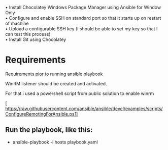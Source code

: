 •   Install Chocolatey Windows Package Manager using Ansible for Window Only  
•   Configure and enable SSH on standard port so that it starts up on restart of machine  
•   Upload a configurable SSH key (I should be able to set my key so that I can test this process)  
•   Install Git using Chocolatey  

# Requirements

Requirements pior to running ansible playbook

 WinRM listener should be created and activated.

 For that i used a powershell script from public solution to enable winrm

 [ https://raw.githubusercontent.com/ansible/ansible/devel/examples/scripts/ConfigureRemotingForAnsible.ps1]


## Run the playbook, like this:

 * ansible-playbook -i hosts playbook.yaml